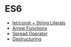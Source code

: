 # **ES6**

* [let/const + String Literals](./variables/README.md)
* [Arrow Functions](./arrowFunctions/README.md)
* [Spread Operator](./spreadOperator/README.md)
* [Destructuring](./destructuring/README.md)